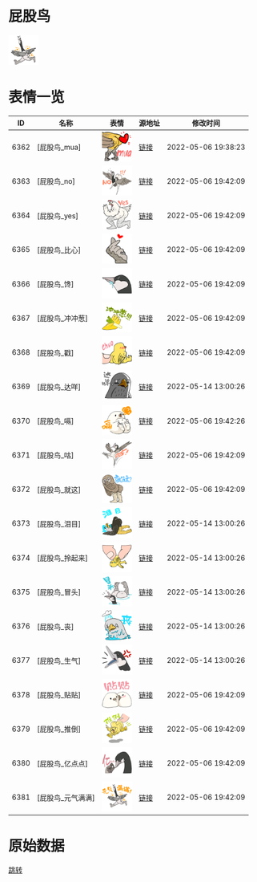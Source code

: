 # 屁股鸟

<img src="./cover.png" height="60" alt="cover" />

# 表情一览

|ID|名称|表情|源地址|修改时间|
|----|----|----|----|----|
|6362|[屁股鸟_mua]|<img src="./pic/006362_%5B屁股鸟_mua%5D.png" height="60" alt="mua"/>|[链接](http://i0.hdslb.com/bfs/emote/f13f979c673b52dfcbaae025ad1dc46a0dbf33b0.png)|2022-05-06 19:38:23|
|6363|[屁股鸟_no]|<img src="./pic/006363_%5B屁股鸟_no%5D.png" height="60" alt="no"/>|[链接](http://i0.hdslb.com/bfs/emote/f7b8eafbfa9d3db2465e2fc5be2fc24e818b5290.png)|2022-05-06 19:42:09|
|6364|[屁股鸟_yes]|<img src="./pic/006364_%5B屁股鸟_yes%5D.png" height="60" alt="yes"/>|[链接](http://i0.hdslb.com/bfs/emote/aa9d0164f529bf7861c1f28a2664e78a3d32f067.png)|2022-05-06 19:42:09|
|6365|[屁股鸟_比心]|<img src="./pic/006365_%5B屁股鸟_比心%5D.png" height="60" alt="比心"/>|[链接](http://i0.hdslb.com/bfs/emote/5874056921d5b07a52132ebbe635326a77f56c05.png)|2022-05-06 19:42:09|
|6366|[屁股鸟_馋]|<img src="./pic/006366_%5B屁股鸟_馋%5D.png" height="60" alt="馋"/>|[链接](http://i0.hdslb.com/bfs/emote/e5f2b05f033408e1cf498d1552cdeba9c1b2e5fd.png)|2022-05-06 19:42:09|
|6367|[屁股鸟_冲冲葱]|<img src="./pic/006367_%5B屁股鸟_冲冲葱%5D.png" height="60" alt="冲冲葱"/>|[链接](http://i0.hdslb.com/bfs/emote/9e71f3b1c1522903fdf1ffb22e9a80a06cde0d13.png)|2022-05-06 19:42:09|
|6368|[屁股鸟_戳]|<img src="./pic/006368_%5B屁股鸟_戳%5D.png" height="60" alt="戳"/>|[链接](http://i0.hdslb.com/bfs/emote/c3f2fb6932cf8ce44ee32aa6230ab995ab859911.png)|2022-05-06 19:42:09|
|6369|[屁股鸟_达咩]|<img src="./pic/006369_%5B屁股鸟_达咩%5D.png" height="60" alt="达咩"/>|[链接](http://i0.hdslb.com/bfs/emote/04bfe8a88c81dcfb9ccd183b080dcdad02bcc84e.png)|2022-05-14 13:00:26|
|6370|[屁股鸟_嗝]|<img src="./pic/006370_%5B屁股鸟_嗝%5D.png" height="60" alt="嗝"/>|[链接](http://i0.hdslb.com/bfs/emote/ddb3b6ca7bcfbe73b574f9b128ca0c8b88c359fc.png)|2022-05-06 19:42:26|
|6371|[屁股鸟_咕]|<img src="./pic/006371_%5B屁股鸟_咕%5D.png" height="60" alt="咕"/>|[链接](http://i0.hdslb.com/bfs/emote/46b3409ea09ed63bc9e92ca2dae363f1e4533fe6.png)|2022-05-06 19:42:09|
|6372|[屁股鸟_就这]|<img src="./pic/006372_%5B屁股鸟_就这%5D.png" height="60" alt="就这"/>|[链接](http://i0.hdslb.com/bfs/emote/aaa680954dd1406c0d3f1f80d3844172a65560ac.png)|2022-05-06 19:42:09|
|6373|[屁股鸟_泪目]|<img src="./pic/006373_%5B屁股鸟_泪目%5D.png" height="60" alt="泪目"/>|[链接](http://i0.hdslb.com/bfs/emote/600067a8ae2ff1c69f0de43975daf02226516160.png)|2022-05-14 13:00:26|
|6374|[屁股鸟_拎起来]|<img src="./pic/006374_%5B屁股鸟_拎起来%5D.png" height="60" alt="拎起来"/>|[链接](http://i0.hdslb.com/bfs/emote/91d075e130d309259a9e7f0bceb4a5d779ccf563.png)|2022-05-14 13:00:26|
|6375|[屁股鸟_冒头]|<img src="./pic/006375_%5B屁股鸟_冒头%5D.png" height="60" alt="冒头"/>|[链接](http://i0.hdslb.com/bfs/emote/f1171995637baa75aec5d7e97bb13c91fa25c379.png)|2022-05-14 13:00:26|
|6376|[屁股鸟_丧]|<img src="./pic/006376_%5B屁股鸟_丧%5D.png" height="60" alt="丧"/>|[链接](http://i0.hdslb.com/bfs/emote/6a1797b570a8d9636f42e47713198174622c9d28.png)|2022-05-14 13:00:26|
|6377|[屁股鸟_生气]|<img src="./pic/006377_%5B屁股鸟_生气%5D.png" height="60" alt="生气"/>|[链接](http://i0.hdslb.com/bfs/emote/18c5f202c9cf390e348bd4e1cf2147961bcf80d5.png)|2022-05-14 13:00:26|
|6378|[屁股鸟_贴贴]|<img src="./pic/006378_%5B屁股鸟_贴贴%5D.png" height="60" alt="贴贴"/>|[链接](http://i0.hdslb.com/bfs/emote/85b606ee3371fca335842c5e44e0e4cea0bf1b65.png)|2022-05-06 19:42:09|
|6379|[屁股鸟_推倒]|<img src="./pic/006379_%5B屁股鸟_推倒%5D.png" height="60" alt="推倒"/>|[链接](http://i0.hdslb.com/bfs/emote/8cb8e3da2d049408cb1c007073a7ca2a48285209.png)|2022-05-06 19:42:09|
|6380|[屁股鸟_亿点点]|<img src="./pic/006380_%5B屁股鸟_亿点点%5D.png" height="60" alt="亿点点"/>|[链接](http://i0.hdslb.com/bfs/emote/c33f63f1ee78b27d646a0656c222e70eb570d466.png)|2022-05-06 19:42:09|
|6381|[屁股鸟_元气满满]|<img src="./pic/006381_%5B屁股鸟_元气满满%5D.png" height="60" alt="元气满满"/>|[链接](http://i0.hdslb.com/bfs/emote/e493a915b2658bd58b2803bd2625deb9a1ff9915.png)|2022-05-06 19:42:09|

# 原始数据

[跳转](./raw.json)

